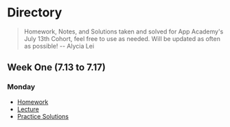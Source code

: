 # **Directory**
>Homework, Notes, and Solutions taken and solved for App Academy's July 13th Cohort, feel free to use as needed. Will be updated as often as possible!
 -- Alycia Lei

## **Week One** (7.13 to 7.17)
### **Monday**
* [Homework](7.13-7.17/Monday/Homework.md)
* [Lecture](7.13-7.17/Monday/Lecture.md)
* [Practice Solutions](7.13-7.17/Monday/Practice.md)
